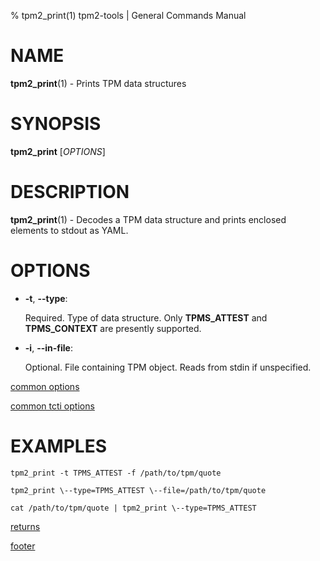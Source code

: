 % tpm2_print(1) tpm2-tools | General Commands Manual

# NAME

**tpm2_print**(1) - Prints TPM data structures

# SYNOPSIS

**tpm2_print** [*OPTIONS*]

# DESCRIPTION

**tpm2_print**(1) - Decodes a TPM data structure and prints enclosed
elements to stdout as YAML.

# OPTIONS

  * **-t**, **\--type**:

    Required. Type of data structure. Only **TPMS_ATTEST** and **TPMS_CONTEXT** are
    presently supported.

  * **-i**, **\--in-file**:

    Optional. File containing TPM object. Reads from stdin if unspecified.

[common options](common/options.md)

[common tcti options](common/tcti.md)

# EXAMPLES

```
tpm2_print -t TPMS_ATTEST -f /path/to/tpm/quote

tpm2_print \--type=TPMS_ATTEST \--file=/path/to/tpm/quote

cat /path/to/tpm/quote | tpm2_print \--type=TPMS_ATTEST
```

[returns](common/returns.md)

[footer](common/footer.md)
